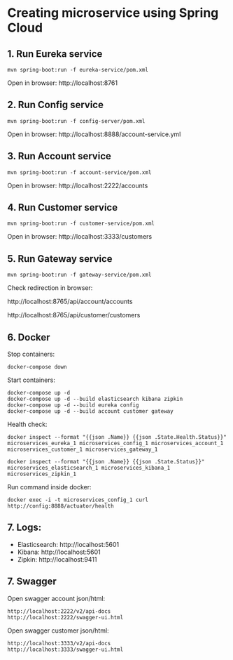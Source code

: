 # Creating microservice using Spring Cloud

## 1. Run Eureka service
````
mvn spring-boot:run -f eureka-service/pom.xml 
````
Open in browser: http://localhost:8761 

## 2. Run Config service
````
mvn spring-boot:run -f config-server/pom.xml 
````
Open in browser: http://localhost:8888/account-service.yml 

## 3. Run Account service
````
mvn spring-boot:run -f account-service/pom.xml 
````
Open in browser: http://localhost:2222/accounts 

## 4. Run Customer service
````
mvn spring-boot:run -f customer-service/pom.xml 
````
Open in browser: http://localhost:3333/customers 

## 5. Run Gateway service
````
mvn spring-boot:run -f gateway-service/pom.xml 
````
Check redirection in browser: 

http://localhost:8765/api/account/accounts

http://localhost:8765/api/customer/customers

## 6. Docker
Stop containers:
````
docker-compose down
````

Start containers:
````
docker-compose up -d
docker-compose up -d --build elasticsearch kibana zipkin 
docker-compose up -d --build eureka config 
docker-compose up -d --build account customer gateway 
````

Health check:
````
docker inspect --format "{{json .Name}} {{json .State.Health.Status}}" microservices_eureka_1 microservices_config_1 microservices_account_1 microservices_customer_1 microservices_gateway_1 

docker inspect --format "{{json .Name}} {{json .State.Status}}" microservices_elasticsearch_1 microservices_kibana_1 microservices_zipkin_1
````

Run command inside docker:
````
docker exec -i -t microservices_config_1 curl http://config:8888/actuator/health
````

## 7. Logs:
- Elasticsearch: http://localhost:5601
- Kibana: http://localhost:5601
- Zipkin: http://localhost:9411

## 7. Swagger
Open swagger account json/html:
````
http://localhost:2222/v2/api-docs
http://localhost:2222/swagger-ui.html
````

Open swagger customer json/html:
````
http://localhost:3333/v2/api-docs
http://localhost:3333/swagger-ui.html
````
